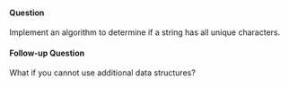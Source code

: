 #### Question

Implement an algorithm to determine if a string has all unique characters.

#### Follow-up Question

What if you cannot use additional data structures?
